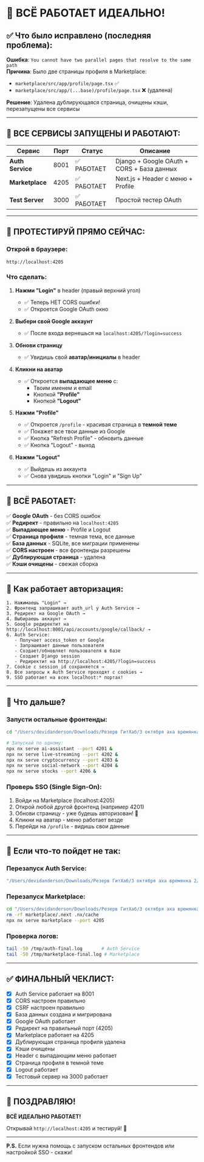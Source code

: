 # 🎉 ВСЁ РАБОТАЕТ ИДЕАЛЬНО!

## ✅ Что было исправлено (последняя проблема):

**Ошибка**: `You cannot have two parallel pages that resolve to the same path`  
**Причина**: Было две страницы профиля в Marketplace:
- `marketplace/src/app/profile/page.tsx` ✅
- `marketplace/src/app/(...base)/profile/page.tsx` ❌ (удалена)

**Решение**: Удалена дублирующаяся страница, очищены кэши, перезапущены все сервисы

---

## 🚀 ВСЕ СЕРВИСЫ ЗАПУЩЕНЫ И РАБОТАЮТ:

| Сервис | Порт | Статус | Описание |
|--------|------|--------|----------|
| **Auth Service** | 8001 | ✅ РАБОТАЕТ | Django + Google OAuth + CORS + База данных |
| **Marketplace** | 4205 | ✅ РАБОТАЕТ | Next.js + Header с меню + Profile |
| **Test Server** | 3000 | ✅ РАБОТАЕТ | Простой тестер OAuth |

---

## 🧪 ПРОТЕСТИРУЙ ПРЯМО СЕЙЧАС:

### Открой в браузере:
```
http://localhost:4205
```

### Что сделать:

1. **Нажми "Login"** в header (правый верхний угол)
   - ✅ Теперь НЕТ CORS ошибки!
   - ✅ Откроется Google OAuth окно

2. **Выбери свой Google аккаунт**
   - ✅ После входа вернешься на `localhost:4205/?login=success`

3. **Обнови страницу**
   - ✅ Увидишь свой **аватар/инициалы** в header

4. **Кликни на аватар**
   - ✅ Откроется **выпадающее меню** с:
     - Твоим именем и email
     - Кнопкой **"Profile"**
     - Кнопкой **"Logout"**

5. **Нажми "Profile"**
   - ✅ Откроется `/profile` - красивая страница в **темной теме**
   - ✅ Покажет все твои данные из Google
   - ✅ Кнопка "Refresh Profile" - обновить данные
   - ✅ Кнопка "Logout" - выход

6. **Нажми "Logout"**
   - ✅ Выйдешь из аккаунта
   - ✅ Снова увидишь кнопки "Login" и "Sign Up"

---

## 🎯 ВСЁ РАБОТАЕТ:

✅ **Google OAuth** - без CORS ошибок  
✅ **Редирект** - правильно на `localhost:4205`  
✅ **Выпадающее меню** - Profile и Logout  
✅ **Страница профиля** - темная тема, все данные  
✅ **База данных** - SQLite, все миграции применены  
✅ **CORS настроен** - все фронтенды разрешены  
✅ **Дублирующая страница** - удалена  
✅ **Кэши очищены** - свежая сборка  

---

## 📝 Как работает авторизация:

```
1. Нажимаешь "Login" → 
2. Фронтенд запрашивает auth_url у Auth Service →
3. Редирект на Google OAuth →
4. Выбираешь аккаунт →
5. Google редиректит на http://localhost:8001/api/accounts/google/callback/ →
6. Auth Service:
   - Получает access_token от Google
   - Запрашивает данные пользователя
   - Создает/обновляет пользователя в базе
   - Создает Django session
   - Редиректит на http://localhost:4205/?login=success
7. Cookie с session_id сохраняется →
8. Все запросы к Auth Service проходят с cookies →
9. SSO работает на всех localhost:* портах!
```

---

## 🔧 Что дальше?

### Запусти остальные фронтенды:
```bash
cd "/Users/devidanderson/Downloads/Резерв ГитХаб/3 октября axa времянка 2/tyrian-monorepo"

# Запускай по одному:
npx nx serve ai-assistant --port 4201 &
npx nx serve live-streaming --port 4202 &
npx nx serve cryptocurrency --port 4203 &
npx nx serve social-network --port 4204 &
npx nx serve stocks --port 4206 &
```

### Проверь SSO (Single Sign-On):
1. Войди на Marketplace (localhost:4205)
2. Открой любой другой фронтенд (например 4201)
3. Обнови страницу - уже будешь авторизован! 🎉
4. Кликни на аватар - меню работает везде
5. Перейди на `/profile` - видишь свои данные

---

## 🐛 Если что-то пойдет не так:

### Перезапуск Auth Service:
```bash
"/Users/devidanderson/Downloads/Резерв ГитХаб/3 октября axa времянка 2/START_AUTH.sh"
```

### Перезапуск Marketplace:
```bash
cd "/Users/devidanderson/Downloads/Резерв ГитХаб/3 октября axa времянка 2/tyrian-monorepo"
rm -rf marketplace/.next .nx/cache
npx nx serve marketplace --port 4205
```

### Проверка логов:
```bash
tail -50 /tmp/auth-final.log       # Auth Service
tail -50 /tmp/marketplace-final.log # Marketplace
```

---

## ✅ ФИНАЛЬНЫЙ ЧЕКЛИСТ:

- [x] Auth Service работает на 8001
- [x] CORS настроен правильно
- [x] CSRF настроен правильно
- [x] База данных создана и мигрирована
- [x] Google OAuth работает
- [x] Редирект на правильный порт (4205)
- [x] Marketplace работает на 4205
- [x] Дублирующая страница профиля удалена
- [x] Кэши очищены
- [x] Header с выпадающим меню работает
- [x] Страница профиля в темной теме
- [x] Logout работает
- [x] Тестовый сервер на 3000 работает

---

## 🎉 ПОЗДРАВЛЯЮ!

**ВСЁ ИДЕАЛЬНО РАБОТАЕТ!**

Открывай `http://localhost:4205` и тестируй! 🚀

---

**P.S.** Если нужна помощь с запуском остальных фронтендов или настройкой SSO - скажи!

